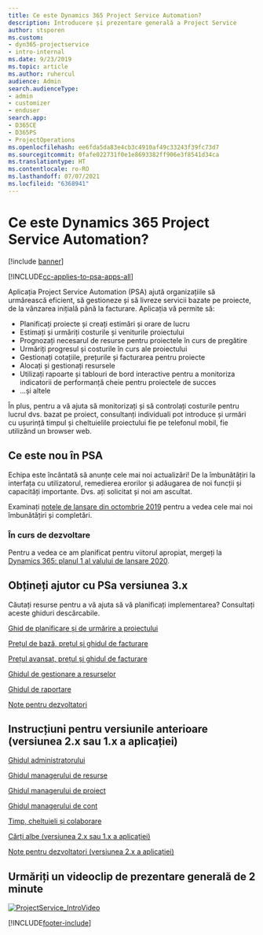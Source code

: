 ```yaml
---
title: Ce este Dynamics 365 Project Service Automation?
description: Introducere și prezentare generală a Project Service
author: stsporen
ms.custom:
- dyn365-projectservice
- intro-internal
ms.date: 9/23/2019
ms.topic: article
ms.author: ruhercul
audience: Admin
search.audienceType:
- admin
- customizer
- enduser
search.app:
- D365CE
- D365PS
- ProjectOperations
ms.openlocfilehash: ee6fda5da83e4cb3c4910af49c33243f39fc73d7
ms.sourcegitcommit: 0fafe022731f0e1e8693382ff906e3f8541d34ca
ms.translationtype: HT
ms.contentlocale: ro-RO
ms.lasthandoff: 07/07/2021
ms.locfileid: "6368941"
---
```

# <a name="what-is-dynamics-365-project-service-automation"></a>Ce este Dynamics 365 Project Service Automation?

[!include [banner](../includes/psa-now-project-operations.md)]

[!INCLUDE[cc-applies-to-psa-apps-all](../includes/cc-applies-to-psa-apps-all.md)]

Aplicația Project Service Automation (PSA) ajută organizațiile să urmărească eficient, să gestioneze și să livreze servicii bazate pe proiecte, de la vânzarea inițială până la facturare. Aplicația vă permite să:

- Planificați proiecte și creați estimări și orare de lucru
- Estimați și urmăriți costurile și veniturile proiectului
- Prognozați necesarul de resurse pentru proiectele în curs de pregătire
- Urmăriți progresul și costurile în curs ale proiectului
- Gestionați cotațiile, prețurile și facturarea pentru proiecte
- Alocați și gestionați resursele
- Utilizați rapoarte și tablouri de bord interactive pentru a monitoriza indicatorii de performanță cheie pentru proiectele de succes
- ...și altele

În plus, pentru a vă ajuta să monitorizați și să controlați costurile pentru lucrul dvs. bazat pe proiect, consultanți individuali pot introduce și urmări cu ușurință timpul și cheltuielile proiectului fie pe telefonul mobil, fie utilizând un browser web.

## <a name="whats-new-in-psa"></a>Ce este nou în PSA
Echipa este încântată să anunțe cele mai noi actualizări! De la îmbunătățiri la interfața cu utilizatorul, remedierea erorilor și adăugarea de noi funcții și capacități importante. Dvs. ați solicitat și noi am ascultat.

Examinați [notele de lansare din octombrie 2019](/dynamics365-release-plan/2019wave2/index) pentru a vedea cele mai noi îmbunătățiri și completări.

### <a name="in-development"></a>În curs de dezvoltare
Pentru a vedea ce am planificat pentru viitorul apropiat, mergeți la [Dynamics 365: planul 1 al valului de lansare 2020](/dynamics365-release-plan/2020wave1/index).

## <a name="get-help-with-psa-version-3x"></a>Obțineți ajutor cu PSa versiunea 3.x
Căutați resurse pentru a vă ajuta să vă planificați implementarea? Consultați aceste ghiduri descărcabile.

 [Ghid de planificare și de urmărire a proiectului](../psa/implementation-guides/project-planning-tracking.md)

 [Prețul de bază, prețul și ghidul de facturare](../psa/implementation-guides/begin-quoting-pricing-billing.md)

 [Prețul avansat, prețul și ghidul de facturare](../psa/implementation-guides/adv-quoting-pricing-billing.md)

 [Ghidul de gestionare a resurselor](../psa/implementation-guides/resource-management-guide.md)

 [Ghidul de raportare](../psa/implementation-guides/reporting-guide.md)

 [Note pentru dezvoltatori](../psa/developer-guides/overview-dev-notes-v3.x.md)

## <a name="guidance-for-earlier-versions-app-version-2x-or-1x"></a>Instrucțiuni pentru versiunile anterioare (versiunea 2.x sau 1.x a aplicației)
 [Ghidul administratorului](../psa/admin-guide.md)

 [Ghidul managerului de resurse](../psa/resource-manager-guide.md)

 [Ghidul managerului de proiect](../psa/project-manager-guide.md)

 [Ghidul managerului de cont](../psa/account-manager-guide.md)

 [Timp, cheltuieli și colaborare](../psa/time-expense-collaboration-guide.md)

 [Cărți albe (versiunea 2.x sau 1.x a aplicației)](../psa/white-papers.md)

 [Note pentru dezvoltatori (versiunea 2.x a aplicației)](../psa/developer-guides/add-custom-qoi-forms-v2.x.md)

 ## <a name="watch-a-2-minute-overview-video"></a>Urmăriți un videoclip de prezentare generală de 2 minute
 <a name="heroArea"></a> [![ProjectService_IntroVideo](../psa/media/project-service-intro-video.png "ProjectService_IntroVideo")](https://go.microsoft.com/fwlink/p/?LinkId=799457)




[!INCLUDE[footer-include](../includes/footer-banner.md)]